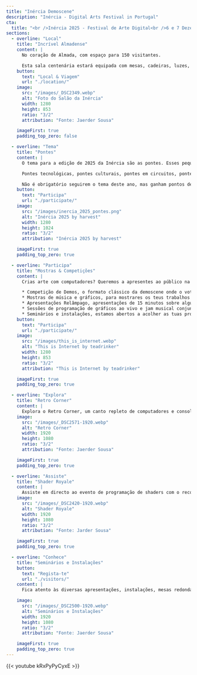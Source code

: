 ```yaml
---
title: "Inércia Demoscene"
description: "Inércia - Digital Arts Festival in Portugal"
cta:
  title: "<br />Inércia 2025 - Festival de Arte Digital<br />6 e 7 Dezembro de 2025, Almada, Portugal<br />Mostra-nos o que tens feito!"
sections:
  - overline: "Local"
    title: "Incrível Almadense"
    content: |
      No coração de Almada, com espaço para 150 visitantes.

      Esta sala centenária estará equipada com mesas, cadeiras, luzes, projeção Full HD e sistema de som adequado para mostrares ao mundo os teus projectos de arte digital.
    button:
      text: "Local & Viagem"
      url: "./location/"
    image:
      src: "/images/_DSC2349.webp"
      alt: "Foto do Salão da Inércia"
      width: 1280
      height: 853
      ratio: "3/2"
      attribution: "Fonte: Jaerder Sousa"

    imageFirst: true
    padding_top_zero: false

  - overline: "Tema"
    title: "Pontes"
    content: |
      O tema para a edição de 2025 da Inércia são as pontes. Esses pequenos e grandes sistemas cuidadosamente criados para fomentar e manter a conectividade.

      Pontes tecnológicas, pontes culturais, pontes em circuitos, pontes em tamanho real, temos uma bastante icónica aqui em Almada que podem referenciar se quiserem. Inspirem-se nas pontes e mostrem-nos onde chegaram.

      Não é obrigatório seguirem o tema deste ano, mas ganham pontos de karma se o fizerem.
    button:
      text: "Participa"
      url: "./participate/"
    image:
      src: "/images/inercia_2025_pontes.png"
      alt: "Inércia 2025 by harvest"
      width: 1280
      height: 1024
      ratio: "3/2"
      attribution: "Inércia 2025 by harvest"

    imageFirst: true
    padding_top_zero: true

  - overline: "Participa"
    title: "Mostras & Competições"
    content: |
      Crias arte com computadores? Queremos a apresentes ao público na Inércia! Temos várias categorias para participares:

      * Competição de Demos, o formato clássico da demoscene onde o voto do público determina o vencedor.
      * Mostras de música e gráficos, para mostrares os teus trabalhos originais sem vencedores nem vencidos.
      * Apresentações Relâmpago, apresentações de 15 minutos sobre algum tema ou projecto relacionado com a criação de arte digital.
      * Sessões de programação de gráficos ao vivo e jam musical conjunta.
      * Seminários e instalações, estamos abertos a acolher as tuas propostas, envia-nos um email.
    button:
      text: "Participa"
      url: "./participate/"
    image:
      src: "/images/this_is_internet.webp"
      alt: "This is Internet by teadrinker"
      width: 1280
      height: 853
      ratio: "3/2"
      attribution: "This is Internet by teadrinker"

    imageFirst: true
    padding_top_zero: true

  - overline: "Explora"
    title: "Retro Corner"
    content: |
      Explora o Retro Corner, um canto repleto de computadores e consolas vintage onde podes aprender mais sobre as máquinas que tiveste (ou que nunca tiveste mas gostarias de ter tido). Aprende mais sobre os limites delas, vê demonstrações do que elas são capazes, aproveita para jogar alguns jogos e falar com pessoas que te conseguem ajudar a restaurar algumas das máquinas antigas que possas ter guardadas na arrecadação.
    image:
      src: "/images/_DSC2571-1920.webp"
      alt: "Retro Corner"
      width: 1920
      height: 1080
      ratio: "3/2"
      attribution: "Fonte: Jaerder Sousa"

    imageFirst: true
    padding_top_zero: true

  - overline: "Assiste"
    title: "Shader Royale"
    content: |
      Assiste em directo ao evento de programação de shaders com o record do maior número de participantes simultâneos do mundo, organizado pelo quinto ano consecutivo na Inércia. Todos os anos temos pessoas espalhadas um pouco por todo o mundo que ficam acordadas até às 5 da manha para poder participar no Shader Royale ao som do nosso DJ de serviço. Vais perder o evento?
    image:
      src: "/images/_DSC2420-1920.webp"
      alt: "Shader Royale"
      width: 1920
      height: 1080
      ratio: "3/2"
      attribution: "Fonte: Jarder Sousa"

    imageFirst: true
    padding_top_zero: true

  - overline: "Conhece"
    title: "Seminários e Instalações"
    button:
      text: "Regista-te"
      url: "./visitors/"
    content: |
      Fica atento às diversas apresentações, instalações, mesas redondas e workshops que irão decorrer durante o evento. Cobrindo uma diversidade de tópicos ligados à demoscene, movimento maker, fabricação digital e os vários tipos de arte digital. Gostarias de apresentar algo? Entra em contacto, diz-nos o que tens em mente para tentarmos encaixar no nosso hórario.

    image:
      src: "/images/_DSC2500-1920.webp"
      alt: "Seminários e Instalações"
      width: 1920
      height: 1080
      ratio: "3/2"
      attribution: "Fonte: Jaerder Sousa"

    imageFirst: true
    padding_top_zero: true
---
```


{{< youtube kRxPyPyCyxE >}}
